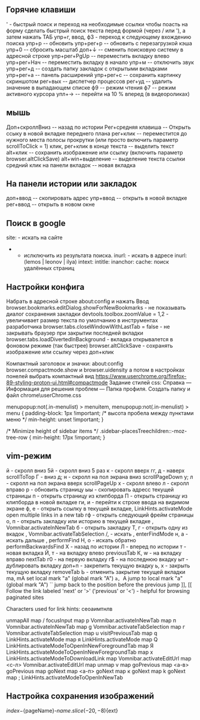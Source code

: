## Горячие клавиши
' - быстрый поиск и переход на необходимые ссылки
чтобы поасть на форму сделать быстрый поиск текста перед формой (через / или '), а затем нажать ТАБ
упр+г, ввод, ф3 - переход к следующему вхождению поиска
упр+р -- обновить
упр+рег+р -- обновить с перезагрузкой кэша
упр+0 -- сбросить масштаб
доп+↓  -- сменить поисковую систему в адресной строке
упр+рег+PgUp -- переместить вкладку влево
упр+рег+Нач -- переместить вкладку в начало
упр+м -- отключить звук
упр+рег+д -- создать папку закладок с открытыми вкладками
упр+рег+а -- панель расширений
упр+рег+с -- сохранить картинку скриншотом
рег+вых -- диспетчер процессов
рег+уд -- удалить значение в выпадающем списке
ф9 -- режим чтения
ф7 -- режим активного курсора
упл+→ -- перейти на 10 % вперед (в видеороликах)
## мышь
Доп+скроллВниз -- назад по истории
Рег+средняя клавиша -- Открыть ссыку в новой вкладке переднего плана
рег+клик -- переместится до нужного места полосы прокрутки (или просто включить параметр scrollToClick = 1)
клик, рег+клик в конце текста -- выделить текст
alt+клик  -- сохранить изображение или ссылку (включить параметр browser.altClickSave)
alt+win+выделение -- выделение текста ссылки
средний клик на панели вкладок -- новая вкладка

## На панели истории или закладок
доп+ввод -- скопировать адрес
упр+ввод -- открыть в новой вкладке
рег+ввод -- открыть в новом окне

## Поиск в google
site: - искать на сайте
-  - ислключить из результата поиска.
inurl: - искать в адресе
inurl:(lemos | leonov | ilya)
intext:
intitle:
inanchor:
cache: поиск удалённых страниц

## Настройки конфига
Набрать в адресной строке about:config и нажать Ввод
browser.bookmarks.editDialog.showForNewBookmarks - не показывать диалог сохранения закладки
devtools.toolbox.zoomValue = 1,2 - увеличивает размер текста по умолчанию в инструментах разработчика
browser.tabs.closeWindowWithLastTab = false - не закрывать браузер при закрытии последней вкладки
browser.tabs.loadDivertedInBackground - вкладка открывалется в фоновом режиме (так быстрее) 
browser.altClickSave - сохранять изображение или ссылку через доп+клик


Компактный заголовок и значки: about:config  browser.compactmode.show и browser.uidensity а потом в настройках понелей выбрать компактный вид
https://www.userchrome.org/firefox-89-styling-proton-ui.html#compactmode
Задание стилей css: Справка — Информация для решения проблем — Папка профиля. Создать папку и файл chrome\userChrome.css

menupopup:not(.in-menulist) > menuitem, 
menupopup:not(.in-menulist) > menu {
  padding-block: 1px !important;    /* высота пробела между пунктами меню */
  min-height: unset !important;
}
 
/* Minimize height of sidebar items */
.sidebar-placesTreechildren::-moz-tree-row {
	min-height: 17px !important;
}

## vim-режим
й - скролл вниз
5й - скролл вниз 5 раз
к - скролл вверх
	гг, д - наверх scrollToTop
Г - вниз
	д; н - скролл на пол экрана вниз scrollPageDown
	у; л - скролл на пол экрана вверх scrollPageUp
х - скролл влево
л - скролл вправо
р - обновить страницу
ыы - скопировать адресс текущей страницы
п - открыть страницу из клипборда
П - открыть страницу из клипборда в новой вкладке
	ги, и - перейти к строке ввода на видимом экране
	ф, e - открыть ссылку в текущей вкладке, LinkHints.activateMode
<a-f>   open multiple links in a new tab
гф - открыть следующий фрейм страницы
	о, п - открыть закладку или историю в текущей вкладке , Vomnibar.activateInNewTab
б - открыть закладку
	Т, г - открыть одну из вкадок , Vomnibar.activateTabSelection
	/, <c-f> - искать , enterFindMode
	н, a - искать дальше , performFind
	Н, о - искать обратно performBackwardsFind
Х - назад по истории
Л - вперед по истории
т - новая вкладка
	Й, т - на вкладку влево previousTab
	К, w - на вкладку вправо   nextTab
г0 - на первую вкладку
г$ - на последнюю вкадку
ыт - дублировать вкладку
доп+п - закрепить текущую вкадку
ь, х - закрыть текущую вкладку removeTab
Ь - отменить закрытие текущей вкладки
ma, mA  set local mark "a" (global mark "A")
`a, `A  jump to local mark "a" (global mark "A")
``      jump back to the position before the previous jump
]], [[  Follow the link labeled 'next' or '>' ('previous' or '<')
          - helpful for browsing paginated sites

Characters used for link hints: сеоаимтнлв

unmapAll
map / focusInput
map p Vomnibar.activateInNewTab
map п Vomnibar.activateInNewTab
map g Vomnibar.activateTabSelection
map г Vomnibar.activateTabSelection
map u visitPreviousTab
map q LinkHints.activateMode
map я LinkHints.activateMode
map Q LinkHints.activateModeToOpenInNewForegroundTab
map Я LinkHints.activateModeToOpenInNewForegroundTab
map x LinkHints.activateModeToDownloadLink
map <c-l> Vomnibar.activateEditUrl
map <c-л> Vomnibar.activateEditUrl
map <a-i> unmap v
map <a-w> goPrevious
map <a-в> goPrevious
map <a-p> goNext
map <a-п> goNext
map к goNext
map k goNext
map ; LinkHints.activateModeToOpenInNewTab

## Настройка сохранения изображений 
${index}-${pageName}-${name.slice(-20, -8)}${ext}
